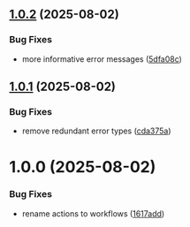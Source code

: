 ## [1.0.2](https://github.com/somduttasinha/s3-proxy/compare/v1.0.1...v1.0.2) (2025-08-02)


### Bug Fixes

* more informative error messages ([5dfa08c](https://github.com/somduttasinha/s3-proxy/commit/5dfa08ca5316ebfe40d95f6e3475e8939ce8f9d9))

## [1.0.1](https://github.com/somduttasinha/s3-proxy/compare/v1.0.0...v1.0.1) (2025-08-02)


### Bug Fixes

* remove redundant error types ([cda375a](https://github.com/somduttasinha/s3-proxy/commit/cda375a6385c08e57264ed4af00f4b9a27862375))

# 1.0.0 (2025-08-02)


### Bug Fixes

* rename actions to workflows ([1617add](https://github.com/somduttasinha/s3-proxy/commit/1617add8ecac8a1c473070d066eeb01ad1a95906))
